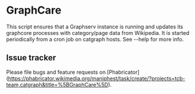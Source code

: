 # GraphCare

This script ensures that a Graphserv instance is running and updates its graphcore processes with category/page data from Wikipedia. It is started periodically from a cron job on catgraph hosts. See --help for more info.

## Issue tracker
Please file bugs and feature requests on [Phabricator] (https://phabricator.wikimedia.org/maniphest/task/create/?projects=tcb-team,catgraph&title=%5BGraphCare%5D).
